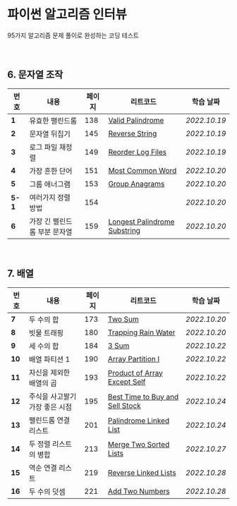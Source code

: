 # 파이썬 알고리즘 인터뷰
95가지 알고리즘 문제 풀이로 완성하는 코딩 테스트
<br><br><br>

## 6. 문자열 조작

|번호|내용|페이지|리트코드|학습 날짜|
|---|---|---|---|---|
|**1**|유효한 팰린드롬|138|[Valid Palindrome](https://leetcode.com/problems/valid-palindrome)|*2022.10.19*|
|**2**|문자열 뒤집기|145|[Reverse String](https://leetcode.com/problems/reverse-stringpalindrome)|*2022.10.19*|
|**3**|로그 파일 재정렬|149|[Reorder Log Files](https://leetcode.com/problems/reorder-data-in-log-files)|*2022.10.19*|
|**4**|가장 흔한 단어|151|[Most Common Word](https://leetcode.com/problems/most-common-word)|*2022.10.20*|
|**5**|그룹 애너그램|153|[Group Anagrams](https://leetcode.com/problems/group-anagrams)|*2022.10.20*|
|**5-1**|여러가지 정렬 방법|154||*2022.10.20*|
|**6**|가장 긴 팰린드롬 부분 문자열|159|[Longest Palindrome Substring](https://leetcode.com/longest-palindromic-substring)|*2022.10.20*|

<br>

## 7. 배열

|번호|내용|페이지|리트코드|학습 날짜|
|---|---|---|---|---|
|**7**|두 수의 합|173|[Two Sum](https://leetcode.com/problems/two-sum)|*2022.10.20*|
|**8**|빗물 트래핑|180|[Trapping Rain Water](https://leetcode.com/problems/trapping-rain-water)|*2022.10.20*|
|**9**|세 수의 합|184|[3 Sum](https://leetcode.com/problems/3sum)|*2022.10.22*|
|**10**|배열 파티션 1|190|[Array Partition I](https://leetcode.com/problems/array-partition-i)|*2022.10.22*|
|**11**|자신을 제외한 배열의 곱|193|[Product of Array Except Self](https://leetcode.com/problems/product-of-array-except-self)|*2022.10.22*|
|**12**|주식을 사고팔기 가장 좋은 시점|195|[Best Time to Buy and Sell Stock](https://leetcode.com/problems/best-time-to-buy-and-sell-stock)|*2022.10.24*|
|**13**|팰린드롬 연결 리스트|201|[Palindrome Linked List](https://leetcode.com/problems/palindrome-linked-list)|*2022.10.24*|
|**14**|두 정렬 리스트의 병합|213|[Merge Two Sorted Lists](https://leetcode.com/problems/merge-two-sorted-lists)|*2022.10.27*|
|**15**|역순 연결 리스트|219|[Reverse Linked Lists](https://leetcode.com/problems/reverse-linked-lists)|*2022.10.28*|
|**16**|두 수의 덧셈|221|[Add Two Numbers](https://leetcode.com/problems/add-two-numbers)|*2022.10.28*|